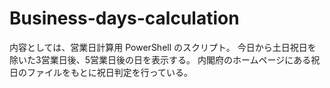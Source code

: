 # Business-days-calculation
内容としては、営業日計算用 PowerShell のスクリプト。
今日から土日祝日を除いた3営業日後、5営業日後の日を表示する。
内閣府のホームページにある祝日のファイルをもとに祝日判定を行っている。
